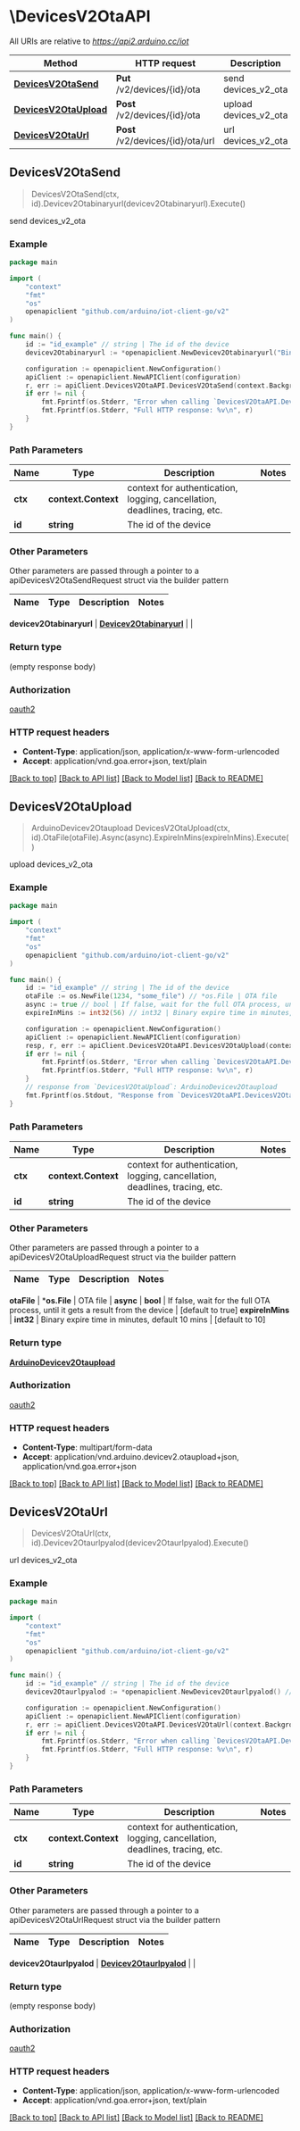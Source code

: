# \DevicesV2OtaAPI

All URIs are relative to *https://api2.arduino.cc/iot*

Method | HTTP request | Description
------------- | ------------- | -------------
[**DevicesV2OtaSend**](DevicesV2OtaAPI.md#DevicesV2OtaSend) | **Put** /v2/devices/{id}/ota | send devices_v2_ota
[**DevicesV2OtaUpload**](DevicesV2OtaAPI.md#DevicesV2OtaUpload) | **Post** /v2/devices/{id}/ota | upload devices_v2_ota
[**DevicesV2OtaUrl**](DevicesV2OtaAPI.md#DevicesV2OtaUrl) | **Post** /v2/devices/{id}/ota/url | url devices_v2_ota



## DevicesV2OtaSend

> DevicesV2OtaSend(ctx, id).Devicev2Otabinaryurl(devicev2Otabinaryurl).Execute()

send devices_v2_ota



### Example

```go
package main

import (
    "context"
    "fmt"
    "os"
    openapiclient "github.com/arduino/iot-client-go/v2"
)

func main() {
    id := "id_example" // string | The id of the device
    devicev2Otabinaryurl := *openapiclient.NewDevicev2Otabinaryurl("BinaryKey_example") // Devicev2Otabinaryurl | 

    configuration := openapiclient.NewConfiguration()
    apiClient := openapiclient.NewAPIClient(configuration)
    r, err := apiClient.DevicesV2OtaAPI.DevicesV2OtaSend(context.Background(), id).Devicev2Otabinaryurl(devicev2Otabinaryurl).Execute()
    if err != nil {
        fmt.Fprintf(os.Stderr, "Error when calling `DevicesV2OtaAPI.DevicesV2OtaSend``: %v\n", err)
        fmt.Fprintf(os.Stderr, "Full HTTP response: %v\n", r)
    }
}
```

### Path Parameters


Name | Type | Description  | Notes
------------- | ------------- | ------------- | -------------
**ctx** | **context.Context** | context for authentication, logging, cancellation, deadlines, tracing, etc.
**id** | **string** | The id of the device | 

### Other Parameters

Other parameters are passed through a pointer to a apiDevicesV2OtaSendRequest struct via the builder pattern


Name | Type | Description  | Notes
------------- | ------------- | ------------- | -------------

 **devicev2Otabinaryurl** | [**Devicev2Otabinaryurl**](Devicev2Otabinaryurl.md) |  | 

### Return type

 (empty response body)

### Authorization

[oauth2](../README.md#oauth2)

### HTTP request headers

- **Content-Type**: application/json, application/x-www-form-urlencoded
- **Accept**: application/vnd.goa.error+json, text/plain

[[Back to top]](#) [[Back to API list]](../README.md#documentation-for-api-endpoints)
[[Back to Model list]](../README.md#documentation-for-models)
[[Back to README]](../README.md)


## DevicesV2OtaUpload

> ArduinoDevicev2Otaupload DevicesV2OtaUpload(ctx, id).OtaFile(otaFile).Async(async).ExpireInMins(expireInMins).Execute()

upload devices_v2_ota



### Example

```go
package main

import (
    "context"
    "fmt"
    "os"
    openapiclient "github.com/arduino/iot-client-go/v2"
)

func main() {
    id := "id_example" // string | The id of the device
    otaFile := os.NewFile(1234, "some_file") // *os.File | OTA file
    async := true // bool | If false, wait for the full OTA process, until it gets a result from the device (optional) (default to true)
    expireInMins := int32(56) // int32 | Binary expire time in minutes, default 10 mins (optional) (default to 10)

    configuration := openapiclient.NewConfiguration()
    apiClient := openapiclient.NewAPIClient(configuration)
    resp, r, err := apiClient.DevicesV2OtaAPI.DevicesV2OtaUpload(context.Background(), id).OtaFile(otaFile).Async(async).ExpireInMins(expireInMins).Execute()
    if err != nil {
        fmt.Fprintf(os.Stderr, "Error when calling `DevicesV2OtaAPI.DevicesV2OtaUpload``: %v\n", err)
        fmt.Fprintf(os.Stderr, "Full HTTP response: %v\n", r)
    }
    // response from `DevicesV2OtaUpload`: ArduinoDevicev2Otaupload
    fmt.Fprintf(os.Stdout, "Response from `DevicesV2OtaAPI.DevicesV2OtaUpload`: %v\n", resp)
}
```

### Path Parameters


Name | Type | Description  | Notes
------------- | ------------- | ------------- | -------------
**ctx** | **context.Context** | context for authentication, logging, cancellation, deadlines, tracing, etc.
**id** | **string** | The id of the device | 

### Other Parameters

Other parameters are passed through a pointer to a apiDevicesV2OtaUploadRequest struct via the builder pattern


Name | Type | Description  | Notes
------------- | ------------- | ------------- | -------------

 **otaFile** | ***os.File** | OTA file | 
 **async** | **bool** | If false, wait for the full OTA process, until it gets a result from the device | [default to true]
 **expireInMins** | **int32** | Binary expire time in minutes, default 10 mins | [default to 10]

### Return type

[**ArduinoDevicev2Otaupload**](ArduinoDevicev2Otaupload.md)

### Authorization

[oauth2](../README.md#oauth2)

### HTTP request headers

- **Content-Type**: multipart/form-data
- **Accept**: application/vnd.arduino.devicev2.otaupload+json, application/vnd.goa.error+json

[[Back to top]](#) [[Back to API list]](../README.md#documentation-for-api-endpoints)
[[Back to Model list]](../README.md#documentation-for-models)
[[Back to README]](../README.md)


## DevicesV2OtaUrl

> DevicesV2OtaUrl(ctx, id).Devicev2Otaurlpyalod(devicev2Otaurlpyalod).Execute()

url devices_v2_ota



### Example

```go
package main

import (
    "context"
    "fmt"
    "os"
    openapiclient "github.com/arduino/iot-client-go/v2"
)

func main() {
    id := "id_example" // string | The id of the device
    devicev2Otaurlpyalod := *openapiclient.NewDevicev2Otaurlpyalod() // Devicev2Otaurlpyalod | 

    configuration := openapiclient.NewConfiguration()
    apiClient := openapiclient.NewAPIClient(configuration)
    r, err := apiClient.DevicesV2OtaAPI.DevicesV2OtaUrl(context.Background(), id).Devicev2Otaurlpyalod(devicev2Otaurlpyalod).Execute()
    if err != nil {
        fmt.Fprintf(os.Stderr, "Error when calling `DevicesV2OtaAPI.DevicesV2OtaUrl``: %v\n", err)
        fmt.Fprintf(os.Stderr, "Full HTTP response: %v\n", r)
    }
}
```

### Path Parameters


Name | Type | Description  | Notes
------------- | ------------- | ------------- | -------------
**ctx** | **context.Context** | context for authentication, logging, cancellation, deadlines, tracing, etc.
**id** | **string** | The id of the device | 

### Other Parameters

Other parameters are passed through a pointer to a apiDevicesV2OtaUrlRequest struct via the builder pattern


Name | Type | Description  | Notes
------------- | ------------- | ------------- | -------------

 **devicev2Otaurlpyalod** | [**Devicev2Otaurlpyalod**](Devicev2Otaurlpyalod.md) |  | 

### Return type

 (empty response body)

### Authorization

[oauth2](../README.md#oauth2)

### HTTP request headers

- **Content-Type**: application/json, application/x-www-form-urlencoded
- **Accept**: application/vnd.goa.error+json, text/plain

[[Back to top]](#) [[Back to API list]](../README.md#documentation-for-api-endpoints)
[[Back to Model list]](../README.md#documentation-for-models)
[[Back to README]](../README.md)

